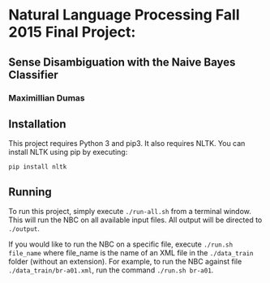 # Natural Language Processing Fall 2015 Final Project:

## Sense Disambiguation with the Naive Bayes Classifier

### Maximillian Dumas

## Installation

This project requires Python 3 and pip3. It also requires NLTK. You can install NLTK using pip by executing:

```
pip install nltk
```

## Running

To run this project, simply execute `./run-all.sh` from a terminal window. This will run the NBC on all available input files. All output will be directed to `./output`.

If you would like to run the NBC on a specific file, execute `./run.sh file_name` where file_name is the name of an XML file in the `./data_train` folder (without an extension). For example, to run the NBC against file `./data_train/br-a01.xml`, run the command `./run.sh br-a01`.
